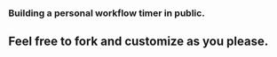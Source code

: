 ### Building a personal workflow timer in public.

## Feel free to fork and customize as you please.